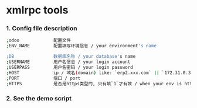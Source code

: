# xmlrpc tools

### 1. Config file description

```bash
;odoo             配置文件
;ENV_NAME         配置填写环境信息 / your environment's name

;DB               数据库名称 / your database's name
;USERNAME         用户名信息 / your login account
;USERPASS         用户名密码 / your login password
;HOST             ip / 域名(domain) like: `erp2.xxx.com` || `172.31.0.30`, 不带`http(s)://`
;PORT             端口 / port
;HTTPS            是否是https类型的, 只有填`1`才有效 / when your env is https, just set it `1`
```



### 2. See the demo script
